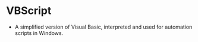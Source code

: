 # VBScript
- A simplified version of Visual Basic, interpreted and used for automation scripts in Windows.